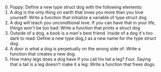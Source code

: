 0. Poppy: Define a new type struct dog with the following elements:
1. A dog is the only thing on earth that loves you more than you love yourself: Write a function that initialize a variable of type struct dog
2. A dog will teach you unconditional love. If you can have that in your life, things won't be too bad: Write a function that prints a struct dog
3. Outside of a dog, a book is a man's best friend. Inside of a dog it's too dark to read: Define a new type dog_t as a new name for the type struct dog.
4. A door is what a dog is perpetually on the wrong side of: Write a function that creates a new dog.
5. How many legs does a dog have if you call his tail a leg? Four. Saying that a tail is a leg doesn't make it a leg: Write a function that frees dogs.
